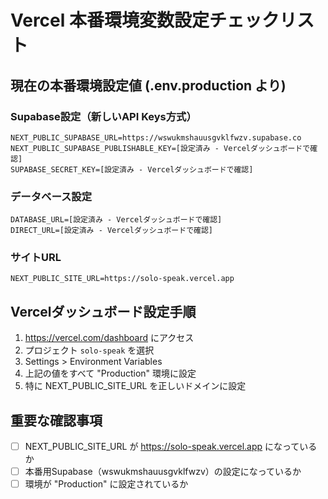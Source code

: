 # Vercel 本番環境変数設定チェックリスト

## 現在の本番環境設定値 (.env.production より)

### Supabase設定（新しいAPI Keys方式）
```
NEXT_PUBLIC_SUPABASE_URL=https://wswukmshauusgvklfwzv.supabase.co
NEXT_PUBLIC_SUPABASE_PUBLISHABLE_KEY=[設定済み - Vercelダッシュボードで確認]
SUPABASE_SECRET_KEY=[設定済み - Vercelダッシュボードで確認]
```

### データベース設定
```
DATABASE_URL=[設定済み - Vercelダッシュボードで確認]
DIRECT_URL=[設定済み - Vercelダッシュボードで確認]
```

### サイトURL
```
NEXT_PUBLIC_SITE_URL=https://solo-speak.vercel.app
```

## Vercelダッシュボード設定手順

1. https://vercel.com/dashboard にアクセス
2. プロジェクト `solo-speak` を選択
3. Settings > Environment Variables
4. 上記の値をすべて "Production" 環境に設定
5. 特に NEXT_PUBLIC_SITE_URL を正しいドメインに設定

## 重要な確認事項

- [ ] NEXT_PUBLIC_SITE_URL が https://solo-speak.vercel.app になっているか
- [ ] 本番用Supabase（wswukmshauusgvklfwzv）の設定になっているか
- [ ] 環境が "Production" に設定されているか

